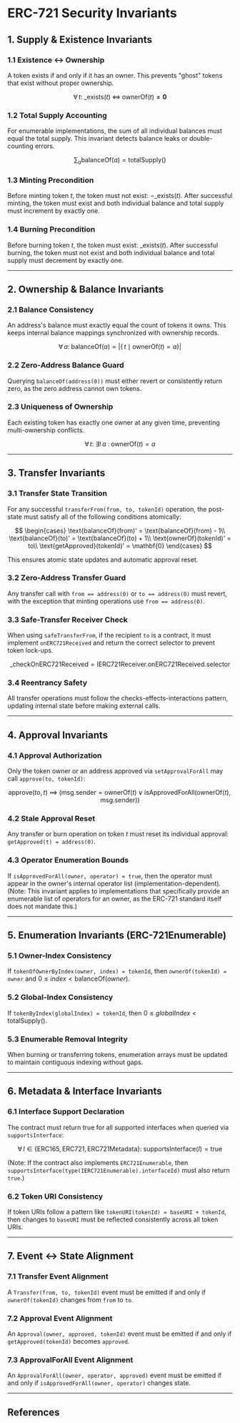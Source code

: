 # ERC-721 Security Invariants

## 1. Supply & Existence Invariants

### 1.1 Existence ↔ Ownership
A token exists if and only if it has an owner. This prevents "ghost" tokens that exist without proper ownership.

$$
\forall\,t:\; \text{\_exists}(t)\;\iff\;\text{ownerOf}(t)\neq\mathbf{0}
$$

### 1.2 Total Supply Accounting
For enumerable implementations, the sum of all individual balances must equal the total supply. This invariant detects balance leaks or double-counting errors.

$$
\sum_{a}\text{balanceOf}(a) = \text{totalSupply}()
$$

### 1.3 Minting Precondition
Before minting token $t$, the token must not exist: $\lnot\text{\_exists}(t)$. After successful minting, the token must exist and both individual balance and total supply must increment by exactly one.

### 1.4 Burning Precondition  
Before burning token $t$, the token must exist: $\text{\_exists}(t)$. After successful burning, the token must not exist and both individual balance and total supply must decrement by exactly one.

---

## 2. Ownership & Balance Invariants

### 2.1 Balance Consistency
An address's balance must exactly equal the count of tokens it owns. This keeps internal balance mappings synchronized with ownership records.

$$
\forall\,a:\;\text{balanceOf}(a) = \bigl|\{\,t\mid\text{ownerOf}(t)=a\}\bigr|
$$

### 2.2 Zero-Address Balance Guard
Querying `balanceOf(address(0))` must either revert or consistently return zero, as the zero address cannot own tokens.

### 2.3 Uniqueness of Ownership
Each existing token has exactly one owner at any given time, preventing multi-ownership conflicts.

$$
\forall\,t:\;\exists!\,a\;:\;\text{ownerOf}(t)=a
$$

---

## 3. Transfer Invariants

### 3.1 Transfer State Transition
For any successful `transferFrom(from, to, tokenId)` operation, the post-state must satisfy all of the following conditions atomically:

$$
\begin{cases}
\text{balanceOf}(from)' = \text{balanceOf}(from) - 1\\
\text{balanceOf}(to)' = \text{balanceOf}(to) + 1\\
\text{ownerOf}(tokenId)' = to\\
\text{getApproved}(tokenId)' = \mathbf{0}
\end{cases}
$$

This ensures atomic state updates and automatic approval reset.

### 3.2 Zero-Address Transfer Guard
Any transfer call with `from == address(0)` or `to == address(0)` must revert, with the exception that minting operations use `from == address(0)`.

### 3.3 Safe-Transfer Receiver Check
When using `safeTransferFrom`, if the recipient `to` is a contract, it must implement `onERC721Received` and return the correct selector to prevent token lock-ups.

$$
\text{\_checkOnERC721Received} = \text{IERC721Receiver.onERC721Received.selector}
$$

### 3.4 Reentrancy Safety
All transfer operations must follow the checks-effects-interactions pattern, updating internal state before making external calls.

---

## 4. Approval Invariants

### 4.1 Approval Authorization
Only the token owner or an address approved via `setApprovalForAll` may call `approve(to, tokenId)`:

$$
\text{approve}(to,t)\;\implies\;\bigl(\text{msg.sender}=\text{ownerOf}(t)\;\vee\;\text{isApprovedForAll}(\text{ownerOf}(t),\text{msg.sender})\bigr)
$$

### 4.2 Stale Approval Reset
Any transfer or burn operation on token $t$ must reset its individual approval: `getApproved(t) = address(0)`.

### 4.3 Operator Enumeration Bounds
If `isApprovedForAll(owner, operator) = true`, then the operator must appear in the owner's internal operator list (implementation-dependent). (Note: This invariant applies to implementations that specifically provide an enumerable list of operators for an owner, as the ERC-721 standard itself does not mandate this.)

---

## 5. Enumeration Invariants (ERC-721Enumerable)

### 5.1 Owner-Index Consistency
If `tokenOfOwnerByIndex(owner, index) = tokenId`, then `ownerOf(tokenId) = owner` and $0 \leq index < \text{balanceOf}(owner)$.

### 5.2 Global-Index Consistency  
If `tokenByIndex(globalIndex) = tokenId`, then $0 \leq globalIndex < \text{totalSupply}()$.

### 5.3 Enumerable Removal Integrity
When burning or transferring tokens, enumeration arrays must be updated to maintain contiguous indexing without gaps.

---

## 6. Metadata & Interface Invariants

### 6.1 Interface Support Declaration
The contract must return true for all supported interfaces when queried via `supportsInterface`:

$$
\forall\,I\in\{\text{ERC165},\text{ERC721},\text{ERC721Metadata}\}:\;\text{supportsInterface}(I)=\text{true}
$$

(Note: If the contract also implements `ERC721Enumerable`, then `supportsInterface(type(IERC721Enumerable).interfaceId)` must also return `true`.)

### 6.2 Token URI Consistency
If token URIs follow a pattern like `tokenURI(tokenId) = baseURI + tokenId`, then changes to `baseURI` must be reflected consistently across all token URIs.

---

## 7. Event ↔ State Alignment

### 7.1 Transfer Event Alignment
A `Transfer(from, to, tokenId)` event must be emitted if and only if `ownerOf(tokenId)` changes from `from` to `to`.

### 7.2 Approval Event Alignment  
An `Approval(owner, approved, tokenId)` event must be emitted if and only if `getApproved(tokenId)` becomes `approved`.

### 7.3 ApprovalForAll Event Alignment
An `ApprovalForAll(owner, operator, approved)` event must be emitted if and only if `isApprovedForAll(owner, operator)` changes state.

---

## References

[1]: https://github.com/crytic/properties "GitHub - crytic/properties: Pre-built security properties for common Ethereum operations"
[2]: https://www.cyfrin.io/glossary/erc-721 "Cyfrin EIP and ERC Glossary: ERC-721"
[3]: https://blog.trailofbits.com/2025/02/12/the-call-for-invariant-driven-development/ "The call for invariant-driven development - The Trail of Bits Blog"
